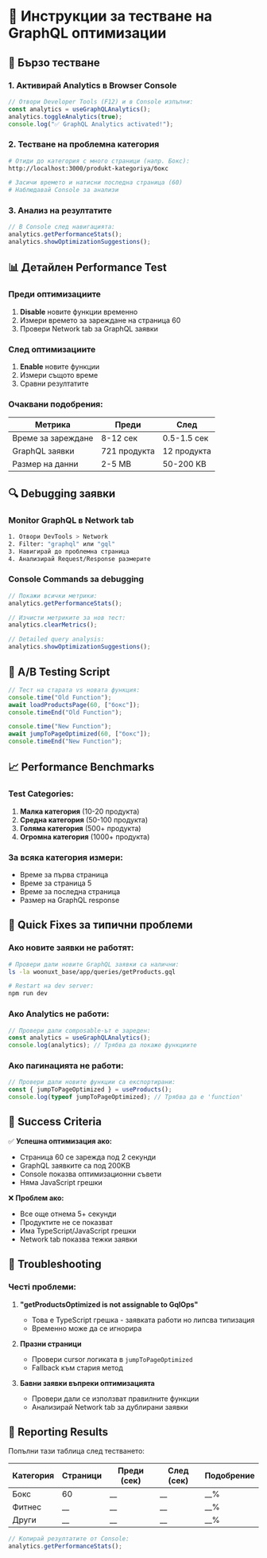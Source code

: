 # 🧪 Инструкции за тестване на GraphQL оптимизации

## 🚀 Бързо тестване

### 1. Активирай Analytics в Browser Console

```javascript
// Отвори Developer Tools (F12) и в Console изпълни:
const analytics = useGraphQLAnalytics();
analytics.toggleAnalytics(true);
console.log("✅ GraphQL Analytics activated!");
```

### 2. Тестване на проблемна категория

```bash
# Отиди до категория с много страници (напр. Бокс):
http://localhost:3000/produkt-kategoriya/бокс

# Засичи времето и натисни последна страница (60)
# Наблюдавай Console за анализи
```

### 3. Анализ на резултатите

```javascript
// В Console след навигацията:
analytics.getPerformanceStats();
analytics.showOptimizationSuggestions();
```

## 📊 Детайлен Performance Test

### Преди оптимизациите

1. **Disable** новите функции временно
2. Измери времето за зареждане на страница 60
3. Провери Network tab за GraphQL заявки

### След оптимизациите

1. **Enable** новите функции
2. Измери същото време
3. Сравни резултатите

### Очаквани подобрения:

| Метрика            | Преди        | След        |
| ------------------ | ------------ | ----------- |
| Време за зареждане | 8-12 сек     | 0.5-1.5 сек |
| GraphQL заявки     | 721 продукта | 12 продукта |
| Размер на данни    | 2-5 MB       | 50-200 KB   |

## 🔍 Debugging заявки

### Monitor GraphQL в Network tab

```bash
1. Отвори DevTools > Network
2. Filter: "graphql" или "gql"
3. Навигирай до проблемна страница
4. Анализирай Request/Response размерите
```

### Console Commands за debugging

```javascript
// Покажи всички метрики:
analytics.getPerformanceStats();

// Изчисти метриките за нов тест:
analytics.clearMetrics();

// Detailed query analysis:
analytics.showOptimizationSuggestions();
```

## 🧪 A/B Testing Script

```javascript
// Тест на старата vs новата функция:
console.time("Old Function");
await loadProductsPage(60, ["бокс"]);
console.timeEnd("Old Function");

console.time("New Function");
await jumpToPageOptimized(60, ["бокс"]);
console.timeEnd("New Function");
```

## 📈 Performance Benchmarks

### Test Categories:

1. **Малка категория** (10-20 продукта)
2. **Средна категория** (50-100 продукта)
3. **Голяма категория** (500+ продукта)
4. **Огромна категория** (1000+ продукта)

### За всяка категория измери:

- Време за първа страница
- Време за страница 5
- Време за последна страница
- Размер на GraphQL response

## 🔧 Quick Fixes за типични проблеми

### Ако новите заявки не работят:

```bash
# Провери дали новите GraphQL заявки са налични:
ls -la woonuxt_base/app/queries/getProducts.gql

# Restart на dev server:
npm run dev
```

### Ако Analytics не работи:

```javascript
// Провери дали composable-ът е зареден:
const analytics = useGraphQLAnalytics();
console.log(analytics); // Трябва да покаже функциите
```

### Ако пагинацията не работи:

```javascript
// Провери дали новите функции са експортирани:
const { jumpToPageOptimized } = useProducts();
console.log(typeof jumpToPageOptimized); // Трябва да е 'function'
```

## 🎯 Success Criteria

✅ **Успешна оптимизация ако:**

- Страница 60 се зарежда под 2 секунди
- GraphQL заявките са под 200KB
- Console показва оптимизационни съвети
- Няма JavaScript грешки

❌ **Проблем ако:**

- Все още отнема 5+ секунди
- Продуктите не се показват
- Има TypeScript/JavaScript грешки
- Network tab показва тежки заявки

## 🚨 Troubleshooting

### Честі проблеми:

1. **"getProductsOptimized is not assignable to GqlOps"**

   - Това е TypeScript грешка - заявката работи но липсва типизация
   - Временно може да се игнорира

2. **Празни страници**

   - Провери cursor логиката в `jumpToPageOptimized`
   - Fallback към стария метод

3. **Бавни заявки въпреки оптимизацията**
   - Провери дали се използват правилните функции
   - Анализирай Network tab за дублирани заявки

## 📝 Reporting Results

Попълни тази таблица след тестването:

| Категория | Страници | Преди (сек) | След (сек) | Подобрение |
| --------- | -------- | ----------- | ---------- | ---------- |
| Бокс      | 60       | \_\_        | \_\_       | \_\_%      |
| Фитнес    | \_\_     | \_\_        | \_\_       | \_\_%      |
| Други     | \_\_     | \_\_        | \_\_       | \_\_%      |

```javascript
// Копирай резултатите от Console:
analytics.getPerformanceStats();
```
